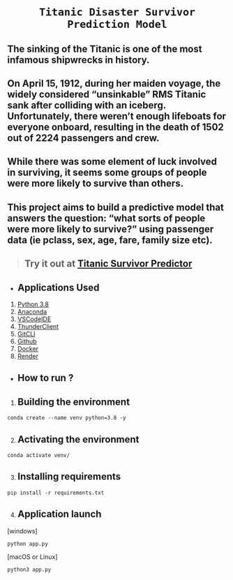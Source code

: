 # <center>`Titanic Disaster Survivor Prediction Model`</center>

## The sinking of the Titanic is one of the most infamous shipwrecks in history.

## On April 15, 1912, during her maiden voyage, the widely considered “unsinkable” RMS Titanic sank after colliding with an iceberg. Unfortunately, there weren’t enough lifeboats for everyone onboard, resulting in the death of 1502 out of 2224 passengers and crew.

## While there was some element of luck involved in surviving, it seems some groups of people were more likely to survive than others.

## This project aims to build a predictive model that answers the question: “what sorts of people were more likely to survive?” using passenger data (ie pclass, sex, age, fare, family size etc).
> ## Try it out at [Titanic Survivor Predictor](https://titanic-survivors-predictor-6c3l.onrender.com/)

* ## Applications Used
1. [Python 3.8](https://www.python.org/)
2. [Anaconda](https://www.anaconda.com/)
3. [VSCodeIDE](https://code.visualstudio.com/)
4. [ThunderClient](https://www.thunderclient.com/)
5. [GitCLI](https://git-scm.com/book/en/v2/Getting-Started-The-Command-Line)
6. [Github](https://github.com)
7. [Docker](https://www.docker.com/)
8. [Render](https://render.com/)


* ## **How to run ?**
1. ## Building the environment
```
conda create --name venv python=3.8 -y
```
2. ## Activating the environment
```
conda activate venv/
```
3. ## Installing requirements
```
pip install -r requirements.txt
```
4. ## Application launch
[windows] 
```
python app.py 
```
[macOS or Linux] 
```
python3 app.py 
```

